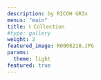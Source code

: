 ```yaml
---
description: by RICOH GR3x
menus: "main"
title: Ⅰ Collection
#type: gallery
weight: 2
featured_image: R0008218.JPG
params:
  theme: light
featured: true
---
```

